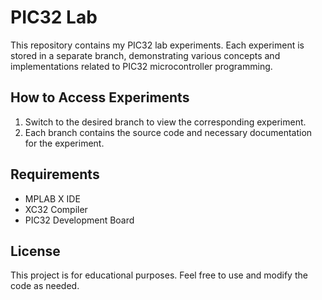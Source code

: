 # PIC32 Lab  

This repository contains my PIC32 lab experiments. Each experiment is stored in a separate branch, demonstrating various concepts and implementations related to PIC32 microcontroller programming.  

## How to Access Experiments  
1. Switch to the desired branch to view the corresponding experiment.  
2. Each branch contains the source code and necessary documentation for the experiment.  

## Requirements  
- MPLAB X IDE  
- XC32 Compiler  
- PIC32 Development Board  

## License  
This project is for educational purposes. Feel free to use and modify the code as needed.  
